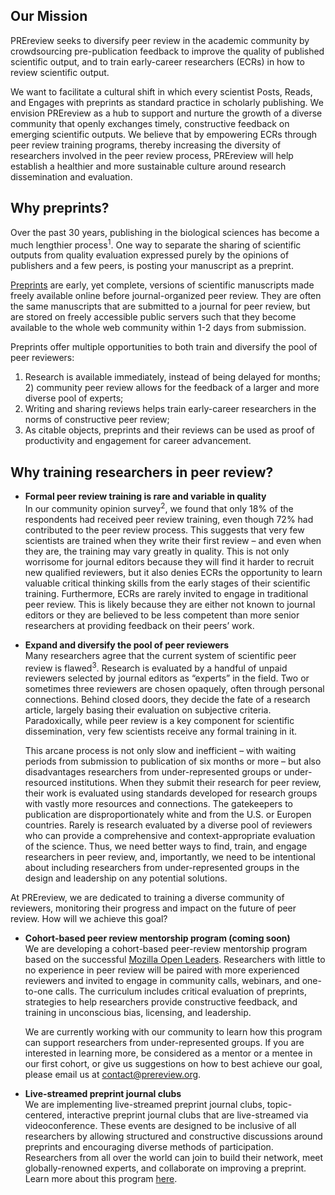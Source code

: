 ## Our Mission
PREreview seeks to diversify peer review in the academic community by crowdsourcing pre-publication feedback to improve the 
quality of published scientific output, and to train early-career researchers (ECRs) in how to review scientific output.

We want to facilitate a cultural shift in which every scientist Posts, Reads, and Engages with preprints as standard practice in 
scholarly publishing. We envision PREreview as a hub to support and nurture the growth of a diverse community that openly exchanges timely, 
constructive feedback on emerging scientific outputs. We believe that by empowering ECRs through peer review training programs, 
thereby increasing the diversity of researchers involved in the peer review process, PREreview will help establish a healthier and 
more sustainable culture around research dissemination and evaluation.  

## Why preprints?
Over the past 30 years, publishing in the biological sciences has become a much lengthier process<sup>1</sup>. One way to separate 
the sharing of scientific outputs from quality evaluation expressed purely by the opinions of publishers and a few peers, is posting 
your manuscript as a preprint. 

[Preprints](https://www.youtube.com/watch?v=2zMgY8Dx9co) are early, yet complete, versions of scientific manuscripts made freely available online before journal-organized peer review. 
They are often the same manuscripts that are submitted to a journal for peer review, but are stored on freely accessible public servers such that 
they become available to the whole web community within 1-2 days from submission.  

Preprints offer multiple opportunities to both train and diversify the pool of peer reviewers:  
1) Research is available immediately, instead of being delayed for months; 2) community peer review allows for the feedback of a 
larger and more diverse pool of experts;  
3) Writing and sharing reviews helps train early-career researchers in the norms of constructive peer review;  
4) As citable objects, preprints and their reviews can be used as proof of productivity and engagement for career advancement. 

## Why training researchers in peer review?

* __Formal peer review training is rare and variable in quality__  
In our community opinion survey<sup>2</sup>, we found that only 18% of the respondents had received peer review training, even 
though 72% had contributed to the peer review process. This suggests that very few scientists are trained when they write their 
first review – and even when they are, the training may vary greatly in quality. This is not only worrisome for journal editors because 
they will find it harder to recruit new qualified reviewers, but it also denies ECRs the opportunity to learn valuable critical thinking 
skills from the early stages of their scientific training. Furthermore, ECRs are rarely invited to engage in traditional peer review. This is likely because they are either not known to journal editors or 
they are believed to be less competent than more senior researchers at providing feedback on their peers’ work. 

* __Expand and diversify the pool of peer reviewers__  
Many researchers agree that the current system of scientific peer review is flawed<sup>3</sup>. Research is evaluated by a handful of 
unpaid reviewers selected by journal editors as “experts” in the field. Two or sometimes three reviewers are chosen opaquely, often 
through personal connections. Behind closed doors, they decide the fate of a research article, largely basing their evaluation on 
subjective criteria. Paradoxically, while peer review is a key component for scientific dissemination, very few scientists receive 
any formal training in it. 

  This arcane process is not only slow and inefficient – with waiting periods from submission to publication of six months or more – 
  but also disadvantages researchers from under-represented groups or under-resourced institutions. When they submit their research for 
  peer review, their work is evaluated using standards developed for research groups with vastly more resources and connections. 
  The gatekeepers to publication are disproportionately white and from the U.S. or Europen countries. Rarely is research evaluated by 
  a diverse pool of reviewers who can provide a comprehensive and context-appropriate evaluation of the science. Thus, we need better 
  ways to find, train, and engage researchers in peer review, and, importantly, we need to be intentional about including researchers from 
  under-represented groups in the design and leadership on any potential solutions. 

At PREreview, we are dedicated to training a diverse community of reviewers, monitoring their progress and impact on the future of 
peer review. How will we achieve this goal? 

* __Cohort-based peer review mentorship program (coming soon)__  
We are developing a cohort-based peer-review mentorship program based on the successful 
[Mozilla Open Leaders](https://foundation.mozilla.org/en/opportunity/mozilla-open-leaders/). Researchers with little to no experience 
in peer review will be paired with more experienced reviewers and invited to engage in community calls, webinars, and one-to-one calls. 
The curriculum includes critical evaluation of preprints, strategies to help researchers provide constructive feedback, and training in unconscious bias, licensing, and leadership. 

  We are currently working with our community to learn how this program can support researchers from under-represented groups. If you are 
  interested in learning more, be considered as a mentor or a mentee in our first cohort, or give us suggestions on how to best achieve our
  goal, please email us at contact@prereview.org.

* __Live-streamed preprint journal clubs__  
We are implementing live-streamed preprint journal clubs, topic-centered, interactive preprint journal clubs that are 
live-streamed via videoconference. These events are designed to be inclusive of all researchers by allowing structured and 
constructive discussions around preprints and encouraging diverse methods of participation. Researchers from all over the world 
can join to build their network, meet globally-renowned experts, and collaborate on improving a preprint. Learn more about this program 
[here](https://github.com/fathomlabs/prereview-standup/blob/master/server/docs/LivePREJC.md).

